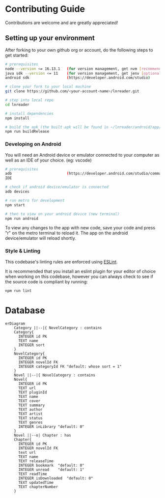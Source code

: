 # Contributing Guide

Contributions are welcome and are greatly appreciated!

## Setting up your environment

After forking to your own github org or account, do the following steps to get started:

```bash
# prerequisites
node --version <= 16.13.1   (for version management, get nvm [recommended])
java sdk --version <= 11    (for version management, get jenv [optional])
android sdk                 (https://developer.android.com/studio)

# clone your fork to your local machine
git clone https://github.com/<your-account-name>/lnreader.git

# step into local repo
cd lnreader

# install dependencies
npm install

# build the apk (the built apk will be found in ~/lnreader/android/app/build/outputs/apk/release/)
npm run buildRelease
```

### Developing on Android

You will need an Android device or emulator connected to your computer as well as an IDE of your choice. (eg: vscode)

```bash
# prerequisites
adb                         (https://developer.android.com/studio/command-line/adb)
IDE

# check if android device/emulator is connected
adb devices

# run metro for development
npm start

# then to view on your android device (new terminal)
npm run android
```

To view any changes to the app with new code, save your code and press "r" on the metro terminal to
reload it. The app on the android device/emulator will reload shortly.

### Style & Linting

This codebase's linting rules are enforced using [ESLint](http://eslint.org/).

It is recommended that you install an eslint plugin for your editor of choice when working on this
codebase, however you can always check to see if the source code is compliant by running:

```bash
npm run lint
```
# Database
```mermaid
erDiagram
    Category ||--|{ NovelCategory : contains
    Category{
      INTEGER id PK
      TEXT name
      INTEGER sort
    }
    NovelCategory{
      INTEGER id PK
      INTEGER novelId FK
      INTEGER categoryId FK "default: whose sort = 1"
    }
    Novel ||--|{ NovelCategory : contains
    Novel{
      INTEGER id PK
      TEXT url
      TEXT pluginId
      TEXT name
      TEXT cover
      TEXT summary
      TEXT author
      TEXT artist
      TEXT status
      TEXT genres
      INTEGER inLibrary "default: 0"
    }
    Novel ||--o| Chapter : has
    Chapter{
      INTEGER id PK
      INTEGER novelId FK
      text url
      TEXT name
      TEXT releaseTime
      INTEGER bookmark  "default: 0"
      INTEGER unread    "default: 1"
      TEXT readTime
      INTEGER isDownloaded  "default: 0"
      TEXT updatedTime
      TEXT chapterNumber
    }
```
